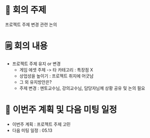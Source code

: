 # 📌 회의 주제
프로젝트 주제 변경 관련 논의

# 🗒️ 회의 내용
- 프로젝트 주제 유지 or 변경
  - 게임 에셋 주제 -> 타 카테고리 : 특장점 X
  - 상업성을 높이기 : 프로젝트 취지에 어긋남
  - 그 외 유지방안은?
  - 주제 변경 : 멘토교수님, 강의교수님, 담당자님께 상황 공유 및 논의 필요

# 💭 이번주 계획 및 다음 미팅 일정
- 이번주 계획 : 프로젝트 주제 고민
- 다음 미팅 일정 : 05.13
